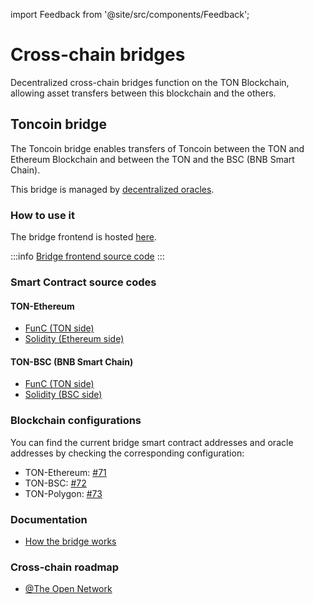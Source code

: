 import Feedback from '@site/src/components/Feedback';

# Cross-chain bridges

Decentralized cross-chain bridges function on the TON Blockchain, allowing asset transfers between this blockchain and the others.

## Toncoin bridge

The Toncoin bridge enables transfers of Toncoin between the TON and Ethereum Blockchain and between the TON and the BSC (BNB Smart Chain).

This bridge is managed by [decentralized oracles](/v3/documentation/infra/crosschain/bridge-addresses).

### How to use it

The bridge frontend is hosted [here](https://ton.org/bridge).

:::info
[Bridge frontend source code](https://github.com/ton-blockchain/bridge)
:::

### Smart Contract source codes

#### TON-Ethereum

* [FunC (TON side)](https://github.com/ton-blockchain/bridge-func)
* [Solidity (Ethereum side)](https://github.com/ton-blockchain/bridge-solidity/tree/eth_mainnet)

#### TON-BSC (BNB Smart Chain)

* [FunC (TON side)](https://github.com/ton-blockchain/bridge-func/tree/bsc)
* [Solidity (BSC side)](https://github.com/ton-blockchain/bridge-solidity/tree/bsc_mainnet)

### Blockchain configurations

You can find the current bridge smart contract addresses and oracle addresses by checking the corresponding configuration:

* TON-Ethereum: [#71](https://github.com/ton-blockchain/ton/blob/35d17249e6b54d67a5781ebf26e4ee98e56c1e50/crypto/block/block.tlb#L738)
* TON-BSC: [#72](https://github.com/ton-blockchain/ton/blob/35d17249e6b54d67a5781ebf26e4ee98e56c1e50/crypto/block/block.tlb#L739)
* TON-Polygon: [#73](https://github.com/ton-blockchain/ton/blob/35d17249e6b54d67a5781ebf26e4ee98e56c1e50/crypto/block/block.tlb#L740)

### Documentation

* [How the bridge works](https://github.com/ton-blockchain/TIPs/issues/24)

### Cross-chain roadmap

* [@The Open Network](https://t.me/tonblockchain/146)

<Feedback />

